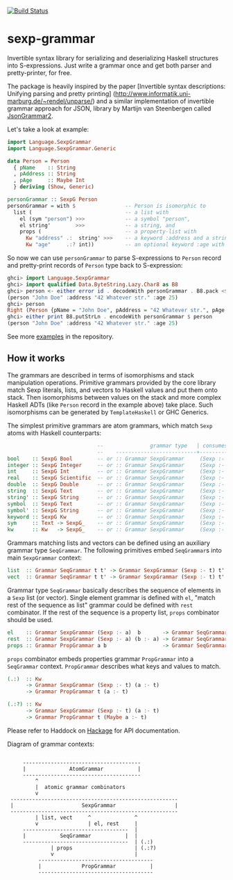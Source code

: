 [![Build Status](https://travis-ci.org/esmolanka/sexp-grammar.svg?branch=master)](https://travis-ci.org/esmolanka/sexp-grammar)

sexp-grammar
============

Invertible syntax library for serializing and deserializing Haskell structures
into S-expressions. Just write a grammar once and get both parser and
pretty-printer, for free.

The package is heavily inspired by the paper
[Invertible syntax descriptions: Unifying parsing and pretty printing]
(http://www.informatik.uni-marburg.de/~rendel/unparse/) and a similar
implementation of invertible grammar approach for JSON, library by Martijn van
Steenbergen called [JsonGrammar2](https://github.com/MedeaMelana/JsonGrammar2).

Let's take a look at example:

```haskell
import Language.SexpGrammar
import Language.SexpGrammar.Generic

data Person = Person
  { pName    :: String
  , pAddress :: String
  , pAge     :: Maybe Int
  } deriving (Show, Generic)

personGrammar :: SexpG Person
personGrammar = with $                -- Person is isomorphic to
  list (                              -- a list with
    el (sym "person") >>>             -- a symbol "person",
    el string'        >>>             -- a string, and
    props (                           -- a property-list with
      Kw "address" .:  string' >>>    -- a keyword :address and a string value, and
      Kw "age"     .:? int))          -- an optional keyword :age with int value.
```

So now we can use `personGrammar` to parse S-expressions to `Person`
record and pretty-print records of `Person` type back to S-expression:

```haskell
ghci> import Language.SexpGrammar
ghci> import qualified Data.ByteString.Lazy.Char8 as B8
ghci> person <- either error id . decodeWith personGrammar . B8.pack <$> getLine
(person "John Doe" :address "42 Whatever str." :age 25)
ghci> person
Right (Person {pName = "John Doe", pAddress = "42 Whatever str.", pAge = Just 25})
ghci> either print B8.putStrLn . encodeWith personGrammar $ person
(person "John Doe" :address "42 Whatever str." :age 25)
```

See more [examples](https://github.com/esmolanka/sexp-grammar/tree/master/examples) in the repository.

How it works
------------

The grammars are described in terms of isomorphisms and stack manipulation
operations. Primitive grammars provided by the core library match Sexp literals,
lists, and vectors to Haskell values and put them onto stack. Then isomorphisms
between values on the stack and more complex Haskell ADTs (like `Person` record
in the example above) take place. Such isomorphisms can be generated by
`TemplateHaskell` or GHC Generics.

The simplest primitive grammars are atom grammars, which match `Sexp` atoms with
Haskell counterparts:

```haskell
                             --               grammar type   | consumes     | produces
                             --    --------------------------+--------------+-----------------
bool    :: SexpG Bool        -- or :: Grammar SexpGrammar     (Sexp :- t)    (Bool       :- t)
integer :: SexpG Integer     -- or :: Grammar SexpGrammar     (Sexp :- t)    (Integer    :- t)
int     :: SexpG Int         -- or :: Grammar SexpGrammar     (Sexp :- t)    (Int        :- t)
real    :: SexpG Scientific  -- or :: Grammar SexpGrammar     (Sexp :- t)    (Scientific :- t)
double  :: SexpG Double      -- or :: Grammar SexpGrammar     (Sexp :- t)    (Double     :- t)
string  :: SexpG Text        -- or :: Grammar SexpGrammar     (Sexp :- t)    (Text       :- t)
string' :: SexpG String      -- or :: Grammar SexpGrammar     (Sexp :- t)    (String     :- t)
symbol  :: SexpG Text        -- or :: Grammar SexpGrammar     (Sexp :- t)    (Text       :- t)
symbol' :: SexpG String      -- or :: Grammar SexpGrammar     (Sexp :- t)    (String     :- t)
keyword :: SexpG Kw          -- or :: Grammar SexpGrammar     (Sexp :- t)    (Kw         :- t)
sym     :: Text -> SexpG_    -- or :: Grammar SexpGrammar     (Sexp :- t)    t
kw      :: Kw   -> SexpG_    -- or :: Grammar SexpGrammar     (Sexp :- t)    t
```

Grammars matching lists and vectors can be defined using an auxiliary grammar
type `SeqGrammar`. The following primitives embed `SeqGrammar`s into main
`SexpGrammar` context:

```haskell
list  :: Grammar SeqGrammar t t' -> Grammar SexpGrammar (Sexp :- t) t'
vect  :: Grammar SeqGrammar t t' -> Grammar SexpGrammar (Sexp :- t) t'
```

Grammar type `SeqGrammar` basically describes the sequence of elements in a
`Sexp` list (or vector). Single element grammar is defined with `el`, "match
rest of the sequence as list" grammar could be defined with `rest` combinator.
If the rest of the sequence is a property list, `props` combinator should be
used.

```haskell
el    :: Grammar SexpGrammar (Sexp :- a)  b       -> Grammar SeqGrammar a b
rest  :: Grammar SexpGrammar (Sexp :- a) (b :- a) -> Grammar SeqGrammar a ([b] :- a)
props :: Grammar PropGrammar a b                  -> Grammar SeqGrammar a b
```

`props` combinator embeds properties grammar `PropGrammar` into a `SeqGrammar`
context. `PropGrammar` describes what keys and values to match.

```haskell
(.:)  :: Kw
      -> Grammar SexpGrammar (Sexp :- t) (a :- t)
      -> Grammar PropGrammar t (a :- t)

(.:?) :: Kw
      -> Grammar SexpGrammar (Sexp :- t) (a :- t)
      -> Grammar PropGrammar t (Maybe a :- t)
```

Please refer to Haddock on [Hackage](http://hackage.haskell.org/package/sexp-grammar)
for API documentation.

Diagram of grammar contexts:

```

     --------------------------------------
     |              AtomGrammar           |
     --------------------------------------
         ^
         |  atomic grammar combinators
         v
 ------------------------------------------------------
 |                      SexpGrammar                   |
 ------------------------------------------------------
         | list, vect     ^              ^
         v                | el, rest     |
     ----------------------------------  |
     |           SeqGrammar           |  |
     ----------------------------------  | (.:)
              | props                    | (.:?)
              v                          |
          -------------------------------------
          |             PropGrammar           |
          -------------------------------------

```
